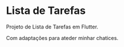 # Lista de Tarefas

Projeto de Lista de Tarefas em Flutter.

Com adaptações para ateder minhar chatices.